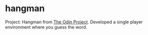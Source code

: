 # hangman
Project: Hangman from [The Odin Project](https://www.theodinproject.com/lessons/ruby-hangman). Developed a single player environment where you guess the word.